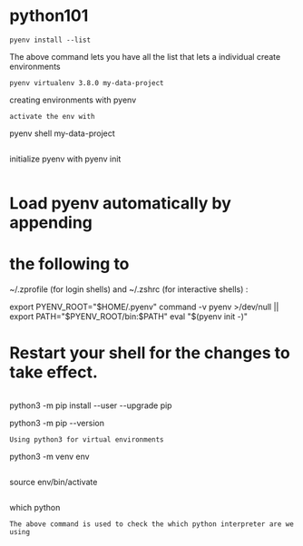 # python101
```
pyenv install --list
```
The above command lets you have all the list that lets a individual create environments

```
pyenv virtualenv 3.8.0 my-data-project
```
creating environments with pyenv

```
activate the env with 

```
pyenv shell my-data-project
```
```
initialize pyenv with pyenv init
```
```
# Load pyenv automatically by appending
# the following to 
~/.zprofile (for login shells)
and ~/.zshrc (for interactive shells) :

export PYENV_ROOT="$HOME/.pyenv"
command -v pyenv >/dev/null || export PATH="$PYENV_ROOT/bin:$PATH"
eval "$(pyenv init -)"

# Restart your shell for the changes to take effect.
```
```
python3 -m pip install --user --upgrade pip

python3 -m pip --version

```
Using python3 for virtual environments
```
python3 -m venv env
```
```
source env/bin/activate
```
```
which python
```
The above command is used to check the which python interpreter are we using




